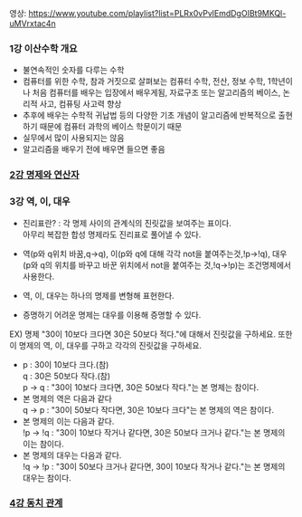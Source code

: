 영상: https://www.youtube.com/playlist?list=PLRx0vPvlEmdDgOIBt9MKQl-uMVrxtac4n

### 1강 이산수학 개요
- 불연속적인 숫자를 다루는 수학
- 컴퓨터를 위한 수학, 참과 거짓으로 살펴보는 컴퓨터 수학, 전산, 정보 수학, 1학년이나 처음 컴퓨터를 배우는 입장에서 배우게됨, 자료구조 또는  알고리즘의 베이스, 논리적 사고, 컴퓨팅 사고력 향상
- 추후에 배우는 수학적 귀납법 등의 다양한 기초 개념이 알고리즘에 반복적으로 출현하기 때문에 컴퓨터 과학의 베이스 학문이기 때문
- 실무에서 많이 사용되지는 않음
- 알고리즘을 배우기 전에 배우면 들으면 좋음




### [2강 명제와 연산자](/이산-수학/이산수학-기초/명제와-연산자.md)
 
### 3강 역, 이, 대우
- 진리표란? : 각 명제 사이의 관계식의 진릿값을 보여주는 표이다.  
아무리 복잡한 합성 명제라도 진리표로 풀어낼 수 있다.

- 역(p와 q위치 바꿈,q->q), 이(p와 q에 대해 각각 not을 붙여주는것,!p->!q), 대우(p와 q의 위치를 바꾸고 바꾼 위치에서 not을 붙여주는 것,!q->!p)는 조건명제에서 사용한다.
- 역, 이, 대우는 하나의 명제를 변형해 표현한다.
- 증명하기 어려운 명제는 대우를 이용해 증명할 수 있다. 

EX) 명제 "30이 10보다 크다면 30은 50보다 적다."에 대해서 진릿값을 구하세요. 또한 이 명제의 역, 이, 대우를 구하고 각각의 진릿값을 구하세요.  
- p : 30이 10보다 크다.(참)  
q : 30은 50보다 작다.(참)  
p -> q : "30이 10보다 크다면, 30은 50보다 작다."는 본 명제는 참이다.
- 본 명제의 역은 다음과 같다  
q -> p : "30이 50보다 작다면, 30은 10보다 크다"는 본 명제의 역은 참이다.
- 본 명제의 이는 다음과 같다.  
!p -> !q : "30이 10보다 작거나 같다면, 30은 50보다 크거나 같다."는 본 명제의 이는 참이다.
- 본 명제의 대우는 다음과 같다.  
!q -> !p : "30이 50보다 크거나 같다면, 30이 10보다 작거나 같다."는 본 명제의 대우는 참이다.





### [4강 동치 관계](/이산-수학/이산수학-기초/동치-관계.md)